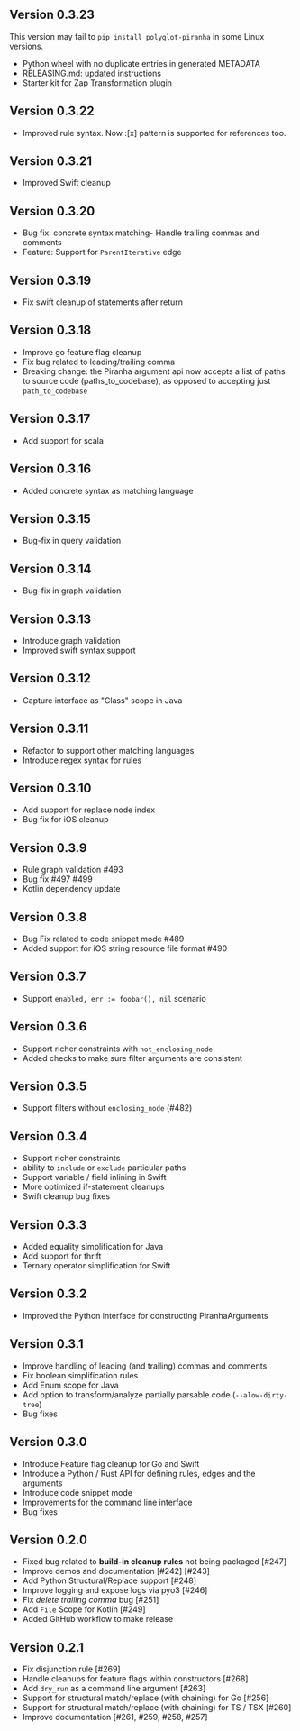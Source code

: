Version 0.3.23
-------------
This version may fail to `pip install polyglot-piranha` in some Linux versions.

* Python wheel with no duplicate entries in generated METADATA
* RELEASING.md: updated instructions
* Starter kit for Zap Transformation plugin

Version 0.3.22
-------------
* Improved rule syntax. Now :[x] pattern is supported for references too.

Version 0.3.21
-------------
* Improved Swift cleanup

Version 0.3.20
-------------
* Bug fix: concrete syntax matching- Handle trailing commas and comments
* Feature: Support for `ParentIterative` edge

Version 0.3.19
-------------
* Fix swift cleanup of statements after return

Version 0.3.18
-------------
* Improve go feature flag cleanup
* Fix bug related to leading/trailing comma
* Breaking change: the Piranha argument api now accepts a list of paths to source code (paths_to_codebase), as opposed to accepting just `path_to_codebase`

Version 0.3.17
-------------
* Add support for scala

Version 0.3.16
-------------
* Added concrete syntax as matching language

Version 0.3.15
-------------
* Bug-fix in query validation

Version 0.3.14
-------------
* Bug-fix in graph validation

Version 0.3.13
-------------
* Introduce graph validation
* Improved swift syntax support

Version 0.3.12
-------------
* Capture interface as "Class" scope in Java

Version 0.3.11
-------------
* Refactor to support other matching languages
* Introduce regex syntax for rules

Version 0.3.10
-------------
* Add support for replace node index
* Bug fix for iOS cleanup

Version 0.3.9
-------------
* Rule graph validation #493
* Bug fix #497 #499
* Kotlin dependency update

Version 0.3.8
-------------
* Bug Fix related to code snippet mode #489
* Added support for iOS string resource file format #490

Version 0.3.7
-------------
* Support `enabled, err := foobar(), nil` scenario

Version 0.3.6
-------------
* Support richer constraints with `not_enclosing_node`
* Added checks to make sure filter arguments are consistent

Version 0.3.5
-------------
* Support filters without `enclosing_node` (#482)

Version 0.3.4
-------------
* Support richer constraints
* ability to `include` or `exclude` particular paths
* Support variable / field inlining in Swift
* More optimized if-statement cleanups
* Swift cleanup bug fixes

Version 0.3.3
-------------
* Added equality simplification for Java
* Add support for thrift
* Ternary operator simplification for Swift

Version 0.3.2
-------------
* Improved the Python interface for constructing PiranhaArguments

Version 0.3.1
-------------
* Improve handling of leading (and trailing) commas and comments
* Fix boolean simplification rules
* Add Enum scope for Java
* Add option to transform/analyze partially parsable code (`--alow-dirty-tree`)
* Bug fixes

Version 0.3.0
-------------
* Introduce Feature flag cleanup for Go and Swift
* Introduce a Python / Rust API for defining rules, edges and the arguments
* Introduce code snippet mode
* Improvements for the command line interface
* Bug fixes

Version 0.2.0
-------------
* Fixed bug related to __build-in cleanup rules__ not being packaged [#247]
* Improve demos and documentation [#242] [#243]
* Add Python Structural/Replace support [#248]
* Improve logging and expose logs via pyo3 [#246]
* Fix *delete trailing comma* bug [#251]
* Add `File` Scope for Kotlin [#249]
* Added GitHub workflow to make release

Version 0.2.1
-------------
* Fix disjunction rule [#269]
* Handle cleanups for feature flags within constructors [#268]
* Add `dry_run` as a command line argument [#263]
* Support for structural match/replace (with chaining) for Go [#256]
* Support for structural match/replace (with chaining) for TS / TSX [#260]
* Improve documentation [#261, #259, #258, #257]
